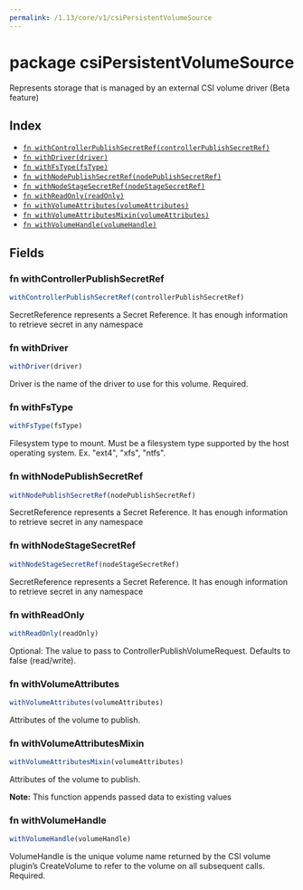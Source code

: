 ```yaml
---
permalink: /1.13/core/v1/csiPersistentVolumeSource
---
```


# package csiPersistentVolumeSource

Represents storage that is managed by an external CSI volume driver (Beta feature)

## Index

* [`fn withControllerPublishSecretRef(controllerPublishSecretRef)`](#fn-withcontrollerpublishsecretref)
* [`fn withDriver(driver)`](#fn-withdriver)
* [`fn withFsType(fsType)`](#fn-withfstype)
* [`fn withNodePublishSecretRef(nodePublishSecretRef)`](#fn-withnodepublishsecretref)
* [`fn withNodeStageSecretRef(nodeStageSecretRef)`](#fn-withnodestagesecretref)
* [`fn withReadOnly(readOnly)`](#fn-withreadonly)
* [`fn withVolumeAttributes(volumeAttributes)`](#fn-withvolumeattributes)
* [`fn withVolumeAttributesMixin(volumeAttributes)`](#fn-withvolumeattributesmixin)
* [`fn withVolumeHandle(volumeHandle)`](#fn-withvolumehandle)

## Fields

### fn withControllerPublishSecretRef

```ts
withControllerPublishSecretRef(controllerPublishSecretRef)
```

SecretReference represents a Secret Reference. It has enough information to retrieve secret in any namespace

### fn withDriver

```ts
withDriver(driver)
```

Driver is the name of the driver to use for this volume. Required.

### fn withFsType

```ts
withFsType(fsType)
```

Filesystem type to mount. Must be a filesystem type supported by the host operating system. Ex. "ext4", "xfs", "ntfs".

### fn withNodePublishSecretRef

```ts
withNodePublishSecretRef(nodePublishSecretRef)
```

SecretReference represents a Secret Reference. It has enough information to retrieve secret in any namespace

### fn withNodeStageSecretRef

```ts
withNodeStageSecretRef(nodeStageSecretRef)
```

SecretReference represents a Secret Reference. It has enough information to retrieve secret in any namespace

### fn withReadOnly

```ts
withReadOnly(readOnly)
```

Optional: The value to pass to ControllerPublishVolumeRequest. Defaults to false (read/write).

### fn withVolumeAttributes

```ts
withVolumeAttributes(volumeAttributes)
```

Attributes of the volume to publish.

### fn withVolumeAttributesMixin

```ts
withVolumeAttributesMixin(volumeAttributes)
```

Attributes of the volume to publish.

**Note:** This function appends passed data to existing values

### fn withVolumeHandle

```ts
withVolumeHandle(volumeHandle)
```

VolumeHandle is the unique volume name returned by the CSI volume plugin’s CreateVolume to refer to the volume on all subsequent calls. Required.